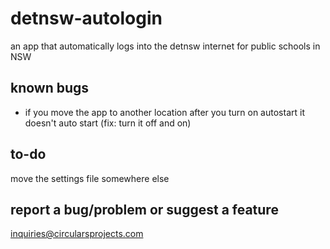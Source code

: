 # detnsw-autologin
an app that automatically logs into the detnsw internet for public schools in NSW
## known bugs
 - if you move the app to another location after you turn on autostart it doesn't auto start (fix: turn it off and on)
## to-do
move the settings file somewhere else
## report a bug/problem or suggest a feature
inquiries@circularsprojects.com

